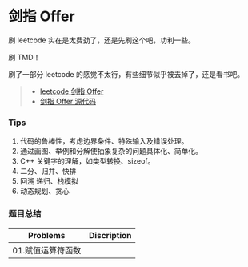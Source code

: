 # 剑指 Offer

刷 leetcode 实在是太费劲了，还是先刷这个吧，功利一些。

刷 TMD！

刷了一部分 leetcode 的感觉不太行，有些细节似乎被去掉了，还是看书吧。

> - [leetcode 剑指 Offer](https://leetcode-cn.com/problemset/lcof/)
> - [剑指 Offer 源代码](https://github.com/zhedahht/CodingInterviewChinese2)

### Tips

1. 代码的鲁棒性，考虑边界条件、特殊输入及错误处理。
2. 通过画图、举例和分解使抽象复杂的问题具体化、简单化。
3. C++ 关键字的理解，如类型转换、sizeof。
4. 二分、归并、快排
5. 回溯 递归、栈模拟
6. 动态规划、贪心

### 题目总结

| Problems          | Discription |
| ----------------- | ----------- |
| 01.赋值运算符函数 |
